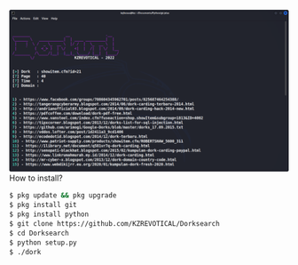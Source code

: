 ![Gambar Bukti](https://raw.githubusercontent.com/KZREVOTICAL/Dorksearch/main/dorking.png)
How to install?
```bash
$ pkg update && pkg upgrade
$ pkg install git
$ pkg install python
$ git clone https://github.com/KZREVOTICAL/Dorksearch
$ cd Dorksearch
$ python setup.py
$ ./dork
```

